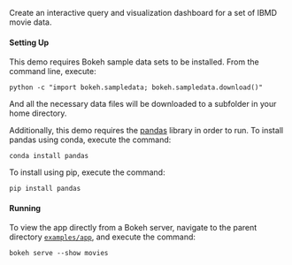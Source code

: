 Create an interactive query and visualization dashboard for a set of 
IBMD movie data.

#### Setting Up

This demo requires Bokeh sample data sets to be installed. From the 
command line, execute:

    python -c "import bokeh.sampledata; bokeh.sampledata.download()"

And all the necessary data files will be downloaded to a subfolder in 
your home directory. 

Additionally, this demo requires the [pandas](http://pandas.pydata.org/)  library 
in order to run. To install pandas using conda, execute the command:

    conda install pandas

To install using pip, execute the command:

    pip install pandas

#### Running

To view the app directly from a Bokeh server, navigate to the parent
directory [`examples/app`](https://github.com/bokeh/bokeh/tree/master/examples/app), 
and execute the command:

    bokeh serve --show movies 
